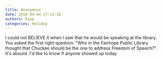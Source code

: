 ```yaml
---
title: Anonymous
date: 2018-04-04 17:13:18
authors: Ripp
categories: Holiday
---
```


 I could not BELIEVE it when I saw that he would be speaking at the library.  You asked the first right question: "Who in the Fairhope Public Library thought that Chuckee should be the one to address Freedom of Speech?".  It's absurd.  I'd like to know if anyone showed up today.
